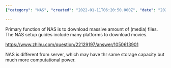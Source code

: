 ```yaml
---
{"category": "NAS", "created": "2022-01-11T06:20:50.000Z", "date": "2022-01-11 06:20:50", "description": "This article provides an overview of Network Attached Storage (NAS) devices, which are designed for efficiently downloading large media files such as movies. The content also covers NAS setups and their compatibility with different platforms to optimize movie downloads.", "modified": "2022-08-18T16:15:32.896Z", "tags": ["cloud storage", "hardware", "remote connection", "remote control", "remote storage", "storage"], "title": "Nas With Movie Download"}

---
```


Primary function of NAS is to download massive amount of (media) files. The NAS setup guides include many platforms to download movies.

https://www.zhihu.com/question/22129197/answer/1050613901

NAS is different from server, which may have thr same storage capacity but much more computational power.
